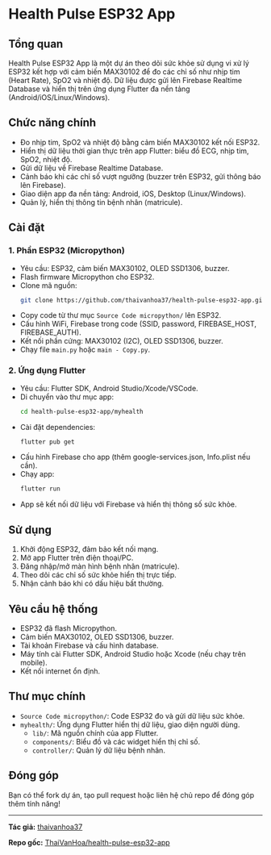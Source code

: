 # Health Pulse ESP32 App

## Tổng quan

Health Pulse ESP32 App là một dự án theo dõi sức khỏe sử dụng vi xử lý ESP32 kết hợp với cảm biến MAX30102 để đo các chỉ số như nhịp tim (Heart Rate), SpO2 và nhiệt độ. Dữ liệu được gửi lên Firebase Realtime Database và hiển thị trên ứng dụng Flutter đa nền tảng (Android/iOS/Linux/Windows).

## Chức năng chính

- Đo nhịp tim, SpO2 và nhiệt độ bằng cảm biến MAX30102 kết nối ESP32.
- Hiển thị dữ liệu thời gian thực trên app Flutter: biểu đồ ECG, nhịp tim, SpO2, nhiệt độ.
- Gửi dữ liệu về Firebase Realtime Database.
- Cảnh báo khi các chỉ số vượt ngưỡng (buzzer trên ESP32, gửi thông báo lên Firebase).
- Giao diện app đa nền tảng: Android, iOS, Desktop (Linux/Windows).
- Quản lý, hiển thị thông tin bệnh nhân (matricule).

## Cài đặt

### 1. Phần ESP32 (Micropython)

- Yêu cầu: ESP32, cảm biến MAX30102, OLED SSD1306, buzzer.
- Flash firmware Micropython cho ESP32.
- Clone mã nguồn:
  ```bash
  git clone https://github.com/thaivanhoa37/health-pulse-esp32-app.git
  ```
- Copy code từ thư mục `Source Code micropython/` lên ESP32.
- Cấu hình WiFi, Firebase trong code (SSID, password, FIREBASE_HOST, FIREBASE_AUTH).
- Kết nối phần cứng: MAX30102 (I2C), OLED SSD1306, buzzer.
- Chạy file `main.py` hoặc `main - Copy.py`.

### 2. Ứng dụng Flutter

- Yêu cầu: Flutter SDK, Android Studio/Xcode/VSCode.
- Di chuyển vào thư mục app:
  ```bash
  cd health-pulse-esp32-app/myhealth
  ```
- Cài đặt dependencies:
  ```bash
  flutter pub get
  ```
- Cấu hình Firebase cho app (thêm google-services.json, Info.plist nếu cần).
- Chạy app:
  ```bash
  flutter run
  ```
- App sẽ kết nối dữ liệu với Firebase và hiển thị thông số sức khỏe.

## Sử dụng

1. Khởi động ESP32, đảm bảo kết nối mạng.
2. Mở app Flutter trên điện thoại/PC.
3. Đăng nhập/mở màn hình bệnh nhân (matricule).
4. Theo dõi các chỉ số sức khỏe hiển thị trực tiếp.
5. Nhận cảnh báo khi có dấu hiệu bất thường.

## Yêu cầu hệ thống

- ESP32 đã flash Micropython.
- Cảm biến MAX30102, OLED SSD1306, buzzer.
- Tài khoản Firebase và cấu hình database.
- Máy tính cài Flutter SDK, Android Studio hoặc Xcode (nếu chạy trên mobile).
- Kết nối internet ổn định.

## Thư mục chính

- `Source Code micropython/`: Code ESP32 đo và gửi dữ liệu sức khỏe.
- `myhealth/`: Ứng dụng Flutter hiển thị dữ liệu, giao diện người dùng.
  - `lib/`: Mã nguồn chính của app Flutter.
  - `components/`: Biểu đồ và các widget hiển thị chỉ số.
  - `controller/`: Quản lý dữ liệu bệnh nhân.

## Đóng góp

Bạn có thể fork dự án, tạo pull request hoặc liên hệ chủ repo để đóng góp thêm tính năng!

---

**Tác giả:** [thaivanhoa37](https://github.com/thaivanhoa37)

**Repo gốc:** [ThaiVanHoa/health-pulse-esp32-app](https://github.com/ThaiVanHoa/health-pulse-esp32-app)
